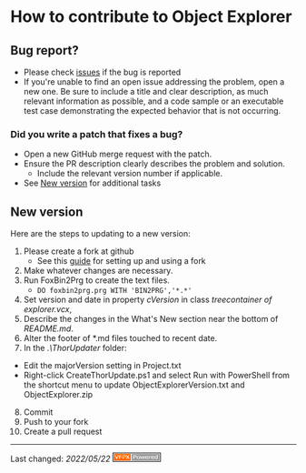 # How to contribute to Object Explorer

## Bug report?
- Please check [issues](https://github.com/VFPX/ObjectExplorer/issues) if the bug is reported
- If you're unable to find an open issue addressing the problem, open a new one. Be sure to include a title and clear description, as much relevant information as possible, and a code sample or an executable test case demonstrating the expected behavior that is not occurring.

### Did you write a patch that fixes a bug?
- Open a new GitHub merge request with the patch.
- Ensure the PR description clearly describes the problem and solution.
  - Include the relevant version number if applicable.
- See [New version](#new-version) for additional tasks

## New version
Here are the steps to updating to a new version:

1. Please create a fork at github
   - See this [guide](https://www.dataschool.io/how-to-contribute-on-github/) for setting up and using a fork
2. Make whatever changes are necessary.
2. Run FoxBin2Prg to create the text files.
   - `DO foxbin2prg.prg WITH 'BIN2PRG','*.*'`
2. Set version and date in property _cVersion_ in class _treecontainer of explorer.vcx_, 
5. Describe the changes in the What's New section near the bottom of _README.md_.
6. Alter the footer of \*.md files touched to recent date.
7. In the _.\ThorUpdater_ folder:
* Edit the majorVersion setting in Project.txt
* Right-click CreateThorUpdate.ps1 and select Run with PowerShell from the shortcut menu to update ObjectExplorerVersion.txt and ObjectExplorer.zip
8. Commit
9. Push to your fork
10. Create a pull request

----
Last changed: _2022/05/22_ ![Picture](../Docs/Images/vfpxpoweredby_alternative.gif)
